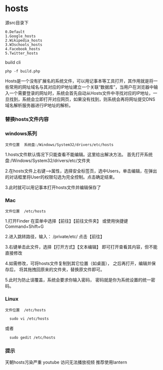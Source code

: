 # hosts

源src目录下
```
0.Default
1.Google_hosts
2.Wikipedia_hosts
3.W3schools_hosts
4.Facebook_hosts
5.Twitter_hosts
```

build
cli
```
php -f build.php
```

Hosts是一个没有扩展名的系统文件，可以用记事本等工具打开，其作用就是将一些常用的网址域名与其对应的IP地址建立一个关联“数据库”，当用户在浏览器中输入一个需要登录的网址时，系统会首先自动从Hosts文件中寻找对应的IP地址，一旦找到，系统会立即打开对应网页，如果没有找到，则系统会再将网址提交DNS域名解析服务器进行IP地址的解析。
### 替换hosts文件内容
### windows系列

    文件位置  系统盘:/Windows/System32/drivers/etc/hosts

1.hosts文件默认情况下只能查看不能编辑。这里给出解决方法。
首先打开系统盘:/Windows/System32/drivers/etc/文件夹

2.在hosts文件上右键-->属性，选择安全标签页，选中Users，单击编辑，在弹出的对话框里将User的权限勾选为完全控制。点击确定结束。

3.此时就可以用记事本打开hosts文件并编辑保存了

### Mac

    文件位置  /etc/hosts

1.打开Finder 在菜单中选择【前往】【前往文件夹】
  或使用快捷键Command+Shift+G

2.进入跳转路径，输入：
   /private/etc/
   点击【前往】

3.右键单击此文件，选择【打开方式】【文本编辑】
  即可打开查看其内容，但不能直接修改

4.如需修改，可将hosts文件复制到其它位置（如桌面），
  之后再打开，编辑并保存后，
  将其拖拽回原来的文件夹，替换原文件即可。

5.此时为防止误覆盖，系统会要求你输入密码， 密码就是你为系统设置的统一密码。

### Linux

    文件位置  /etc/hosts

```
  sudo vi /etc/hosts
```
或者
```
  sudo gedit /etc/hosts
```

### 提示

天朝hosts污染严重 youtube 访问无法播放视频 推荐使用lantern

